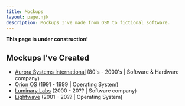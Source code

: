 ```yaml
---
title: Mockups
layout: page.njk
description: Mockups I've made from OSM to fictional software.
---
```


**This page is under construction!**

## Mockups I've Created

- [Aurora Systems International](https://osm.fandom.com/wiki/Aurora_Systems_International) (80's - 2000's | Software & Hardware company)
- [Orion OS](https://osm.fandom.com/wiki/Orion_OS) (1991 - 1999 | Operating System)
- [Luminary Labs](https://osm.fandom.com/wiki/Luminary_Labs) (2000 - 20?? | Software company)
- [Lightwave](https://osm.fandom.com/wiki/Lightwave) (2001 - 20?? | Operating System)
